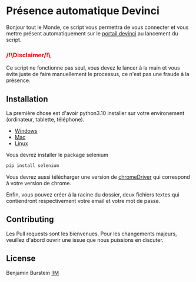 # Présence automatique Devinci

Bonjour tout le Monde, ce script vous permettra de vous connecter et vous mettre présent automatiquement sur le [portail devinci](https://www.leonard-de-vinci.net/) au lancement du script.

### <p style="color: red">/!\Disclaimer/!\ </p>
Ce script ne fonctionne pas seul, vous devez le lancer à la main et vous évite juste de faire manuellement le processus, ce n'est pas une fraude à la présence.

## Installation
La première chose est d'avoir python3.10 installer sur votre environement (ordinateur, tablette, téléphone). 
- [Windows](https://lmgtfy.app/?q=comment+installer+python+sur+windows)
- [Mac](https://lmgtfy.app/?q=commetn+installer+python+sur+mac)
- [Linux](https://lmgtfy.app/?q=commetn+installer+python+sur+linux)

Vous devrez installer le package selenium
```bash
pip install selenium
```

Vous devrez aussi télécharger une version de [chromeDriver](https://chromedriver.chromium.org/downloads) qui correspond à votre version de chrome.

Enfin, vous pouvez créer à la racine du dossier, deux fichiers textes qui contiendront respectivement votre email et votre mot de passe. 

## Contributing
Les Pull requests sont les bienvenues. Pour les changements majeurs, veuillez d'abord ouvrir une issue que nous puissions en discuter.

## License
Benjamin Burstein [IIM](https://www.iim.fr/)
